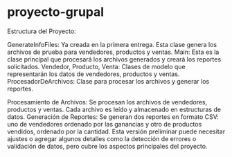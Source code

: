 # proyecto-grupal

Estructura del Proyecto:

GenerateInfoFiles: Ya creada en la primera entrega. Esta clase genera los archivos de prueba para vendedores, productos y ventas.
Main: Esta es la clase principal que procesará los archivos generados y creará los reportes solicitados.
Vendedor, Producto, Venta: Clases de modelo que representarán los datos de vendedores, productos y ventas.
ProcesadorDeArchivos: Clase para procesar los archivos y generar los reportes.

Procesamiento de Archivos: Se procesan los archivos de vendedores, productos y ventas. Cada archivo es leído y almacenado en estructuras de datos.
Generación de Reportes: Se generan dos reportes en formato CSV: uno de vendedores ordenado por las ganancias y otro de productos vendidos, ordenado por la cantidad.
Esta versión preliminar puede necesitar ajustes o agregar algunos detalles como la detección de errores o validación de datos, pero cubre los aspectos principales del proyecto.